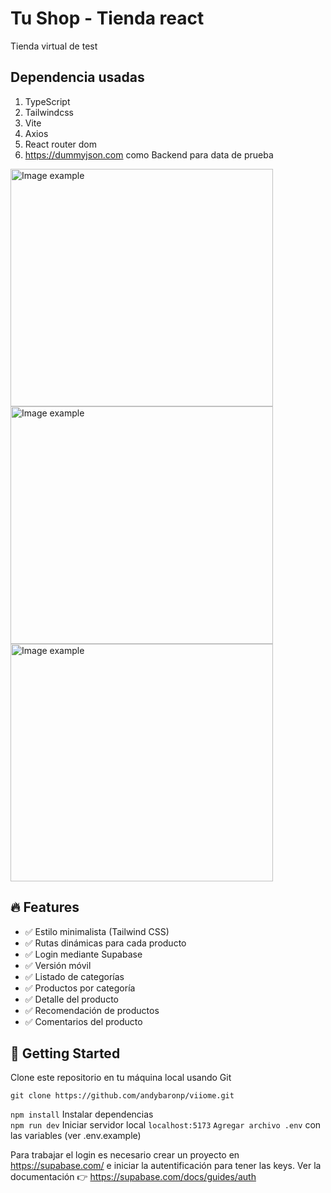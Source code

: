 # Tu Shop - Tienda react

Tienda virtual de test

## Dependencia usadas

1. TypeScript
2. Tailwindcss
3. Vite
4. Axios
5. React router dom
6. https://dummyjson.com como Backend para data de prueba

<img src="https://i.imgur.com/ewoYqs3.png" alt="Image example" width="420" height="380"> 
<img src="https://i.imgur.com/N81kzD2.png" alt="Image example" width="420" height="380"> 
<img src="https://i.imgur.com/OTrthI1.png" alt="Image example" width="420" height="380">

## 🔥 Features

- ✅ Estilo minimalista (Tailwind CSS)
- ✅ Rutas dinámicas para cada producto
- ✅ Login mediante Supabase
- ✅ Versión móvil
- ✅ Listado de categorías
- ✅ Productos por categoría
- ✅ Detalle del producto
- ✅ Recomendación de productos
- ✅ Comentarios del producto

## 🚀 Getting Started

Clone este repositorio en tu máquina local usando Git

`git clone https://github.com/andybaronp/viiome.git`

`npm install` Instalar dependencias  
 `npm run dev` Iniciar servidor local `localhost:5173` `Agregar archivo .env` con las variables (ver .env.example)

Para trabajar el login es necesario crear un proyecto en https://supabase.com/ e iniciar la autentificación para tener las keys. Ver la documentación 👉 https://supabase.com/docs/guides/auth
